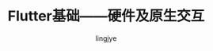 ---
layout: post
title: "Flutter基础——硬件及原生交互"
subtitle: ''
author: "lingjye"
header-style: text
tags:
  - Flutter
---
